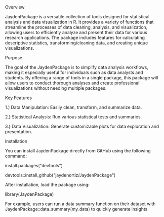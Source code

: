 Overview

JaydenPackage is a versatile collection of tools designed for statistical analysis and data visualization in R. It provides a variety of functions that streamline the processes of data cleaning, analysis, and visualization, allowing users to efficiently analyze and present their data for various research applications. The package includes features for calculating descriptive statistics, transforming/cleaning data, and creating unique visualizations.

Purpose

The goal of the JaydenPackage is to simplify data analysis workflows, making it especially useful for individuals such as data analysts and students. By offering a range of tools in a single package, this package will allow users to conduct thorough analyses and create professional visualizations without needing multiple packages.

Key Features

1.) Data Manipulation: Easily clean, transform, and summarize data.

2.) Statistical Analysis: Run various statistical tests and summaries.

3.) Data Visualization: Generate customizable plots for data exploration and presentation.

Installation

You can install JaydenPackage directly from GitHub using the following command:

install.packages("devtools")

devtools::install_github("jaydenortiz/JaydenPackage")

After installation, load the package using:

library(JaydenPackage)

For example, users can run a data summary function on their dataset with JaydenPackage::data_summary(my_data) to quickly generate insights.

